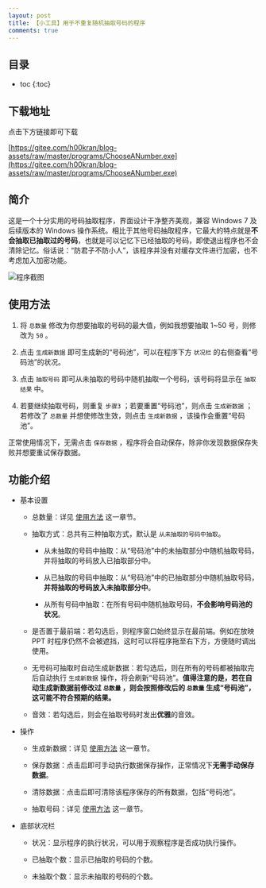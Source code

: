 ```yaml
---
layout: post
title: 【小工具】用于不重复随机抽取号码的程序
comments: true
---
```


## 目录

* toc
{:toc}

## 下载地址

点击下方链接即可下载

[https://gitee.com/h00kran/blog-assets/raw/master/programs/ChooseANumber.exe](https://gitee.com/h00kran/blog-assets/raw/master/programs/ChooseANumber.exe)

## 简介

这是一个十分实用的号码抽取程序，界面设计干净整齐美观，兼容 Windows 7 及后续版本的 Windows 操作系统。相比于其他号码抽取程序，它最大的特点就是**不会抽取已抽取过的号码**，也就是可以记忆下已经抽取的号码，即使退出程序也不会清除记忆。俗话说：“防君子不防小人”，该程序并没有对缓存文件进行加密，也不考虑加入加密功能。

![程序截图](https://gitee.com/h00kran/blog-assets/raw/master/img/CAN_program_screenshot.png)

## 使用方法

1. 将 `总数量` 修改为你想要抽取的号码的最大值，例如我想要抽取 1~50 号，则修改为 `50` 。

2. 点击 `生成新数据` 即可生成新的“号码池”，可以在程序下方 `状况栏` 的右侧查看“号码池”的状况。

3. 点击 `抽取号码` 即可从未抽取的号码中随机抽取一个号码，该号码将显示在 `抽取结果` 中。

4. 若要继续抽取号码，则重复 `步骤3` ；若要重置“号码池”，则点击 `生成新数据` ；若修改了 `总数量` 并想使修改生效，则点击 `生成新数据` ，该操作会重置“号码池”。

正常使用情况下，无需点击 `保存数据` ，程序将会自动保存，除非你发现数据保存失败并想要重试保存数据。

## 功能介绍

- 基本设置

    - 总数量：详见 [使用方法](##使用方法) 这一章节。

    - 抽取方式：总共有三种抽取方式，默认是 `从未抽取的号码中抽取`。

        - 从未抽取的号码中抽取：从“号码池”中的未抽取部分中随机抽取号码，并将抽取的号码放入已抽取部分中。

        - 从已抽取的号码中抽取：从“号码池”中的已抽取部分中随机抽取号码，**并将抽取的号码放入未抽取部分中**。

        - 从所有号码中抽取：在所有号码中随机抽取号码，**不会影响号码池的状况**。

    - 是否置于最前端：若勾选后，则程序窗口始终显示在最前端。例如在放映 PPT 时程序仍然不会被遮挡，这时可以将程序拖至右下方，方便随时调出使用。

    - 无号码可抽取时自动生成新数据：若勾选后，则在所有的号码都被抽取完后自动执行 `生成新数据` 操作，将会刷新“号码池”。**值得注意的是，若在自动生成新数据前修改过 `总数量` ，则会按照修改后的 `总数量` 生成“号码池”，这可能不符合预期的结果。**

    - 音效：若勾选后，则会在抽取号码时发出**优雅**的音效。

- 操作

    - 生成新数据：详见 [使用方法](##使用方法) 这一章节。

    - 保存数据：点击后即可手动执行数据保存操作，正常情况下**无需手动保存数据**。

    - 清除数据：点击后即可清除该程序保存的所有数据，包括“号码池”。

    - 抽取号码：详见 [使用方法](##使用方法) 这一章节。

- 底部状况栏

    - 状况：显示程序的执行状况，可以用于观察程序是否成功执行操作。

    - 已抽取个数：显示已抽取的号码的个数。

    - 未抽取个数：显示未抽取的号码的个数。
